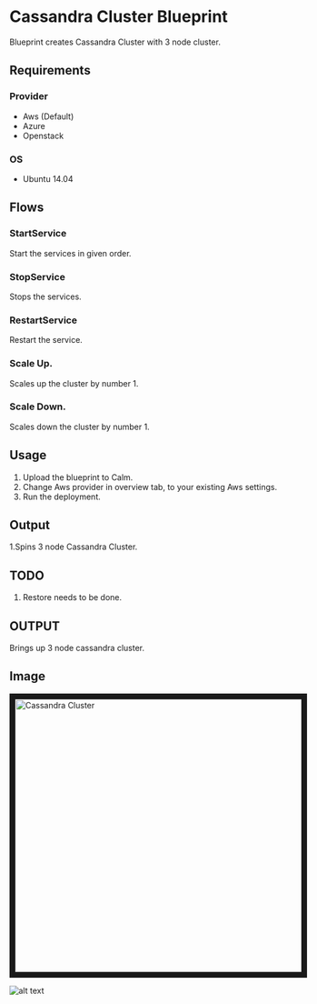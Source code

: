 Cassandra Cluster Blueprint
=======================

Blueprint creates Cassandra Cluster with 3 node cluster.

Requirements
------------
### Provider
- Aws (Default)
- Azure
- Openstack

### OS
- Ubuntu 14.04

Flows
-------
### StartService
Start the services in given order.
### StopService
Stops the services.
### RestartService
Restart the service.
### Scale Up.
Scales up the cluster by number 1.
### Scale Down.
Scales down the cluster by number 1.


Usage
-----
1. Upload the blueprint to Calm.
2. Change Aws provider in overview tab, to your existing Aws settings.
3. Run the deployment.


Output
------
1.Spins 3 node Cassandra Cluster.


TODO
-----
1. Restore needs to be done.

OUTPUT
------
Brings up 3 node cassandra cluster.

Image
------

<img src="http://s3.amazonaws.com/backup-calm-bucket/calm-github-images/Cassandra.png" alt="Cassandra Cluster" width="640" height="480" border="10" /></a>

![alt text](http://p5.zdassets.com/hc/settings_assets/663149/200053878/mN1xL8tNpRRq3ws1id2YiA-calm_logo_white.png "Calm.io")
